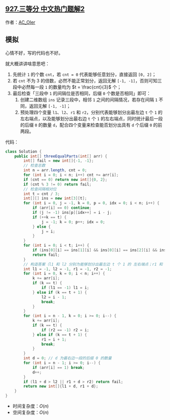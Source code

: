 ## [927.三等分 中文热门题解2](https://leetcode.cn/problems/three-equal-parts/solutions/100000/by-ac_oier-9i2s)

作者：[AC_OIer](https://leetcode.cn/u/AC_OIer)
## 模拟

心情不好，写的代码也不好。

就大概讲讲啥意思吧：

1. 先统计 `1` 的个数 `cnt`，若 `cnt = 0` 代表能够任意划分，直接返回 `[0, 2]`；
2. 若 `cnt` 不为 $3$ 的倍数，必然不能正常划分，返回无解 `[-1, -1]`，否则可知三段中必然每一段 `1` 的数量均为 $t = \frac{cnt}{3}$ 个；
3. 最后检查「三段中 `1` 的间隔位是否相同，后缀 `0` 个数是否相同」即可：
    1. 创建二维数组 `ins` 记录三段中，相邻 `1` 之间的间隔情况，若存在间隔 `1` 不同，返回无解 `[-1, -1]`；
    2. 预处理四个变量 `l1`、`l2`、`r1` 和 `r2`，分别代表能够划分出最左边 `t` 个 `1` 的左右端点，以及能够划分出最右边 `t` 个 `1` 的左右端点，同时统计最后一段的后缀 `0` 的数量 `d`，配合四个变量来检查能否划分出具有 `d` 个后缀 `0` 的前两段。

代码：
```Java []
class Solution {
    public int[] threeEqualParts(int[] arr) {
        int[] fail = new int[]{-1, -1};
        // 检查总数
        int n = arr.length, cnt = 0;
        for (int i = 0; i < n; i++) cnt += arr[i];
        if (cnt == 0) return new int[]{0, 2};
        if (cnt % 3 != 0) return fail;
        // 检查间隔相对位
        int t = cnt / 3;
        int[][] ins = new int[3][t];
        for (int i = 0, j = -1, k = 0, p = 0, idx = 0; i < n; i++) {
            if (arr[i] == 0) continue;
            if (j != -1) ins[p][idx++] = i - j;
            if (++k == t) {
                j = -1; k = 0; p++; idx = 0;
            } else {
                j = i;
            }
        }
        for (int i = 0; i < t; i++) {
            if (ins[0][i] == ins[1][i] && ins[0][i] == ins[2][i] && ins[1][i] == ins[2][i]) continue;
            return fail;
        }
        // 构造答案（l1 和 l2 分别为能够划分出最左边 t 个 1 的 左右端点；r1 和 r2 分别为能够划分出最右边 t 个 1 的左右端点）
        int l1 = -1, l2 = -1, r1 = -1, r2 = -1;
        for (int i = 0, k = 0; i < n; i++) {
            k += arr[i];
            if (k == t) {
                if (l1 == -1) l1 = i;
            } else if (k == t + 1) {
                l2 = i - 1;
                break;
            }
        }
        for (int i = n - 1, k = 0; i >= 0; i--) {
            k += arr[i];
            if (k == t) {
                if (r2 == -1) r2 = i;
            } else if (k == t + 1) {
                r1 = i + 1;
                break;
            }
        }
        int d = 0; // d 为最右边一段的后缀 0 的数量
        for (int i = n - 1; i >= 0; i--) {
            if (arr[i] == 1) break;
            d++;
        }
        if (l1 + d > l2 || r1 + d > r2) return fail;
        return new int[]{l1 + d, r1 + d};
    }
}
```
* 时间复杂度：$O(n)$
* 空间复杂度：$O(n)$